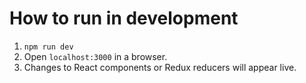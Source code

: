# How to run in development

1. `npm run dev`
2. Open `localhost:3000` in a browser.
3. Changes to React components or Redux reducers will appear live.
